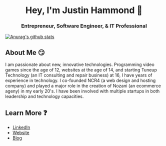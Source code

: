 <h1 align="center">
  <br />
  Hey, I'm Justin Hammond 👋
  <br />
</h1>

<h3 align="center">
  Entrepreneur, Software Engineer, & IT Professional
</h3>

[![Anurag's github stats](https://github-readme-stats.vercel.app/api?username=Justintime50&&show_icons=true&theme=tokyonight)](https://justinpaulhammond.com)

## About Me :smirk:
I am passionate about new, innovative technologies. Programming video games since the age of 12, websites at the age of 14, and starting Tuneup Technology (an IT consulting and repair business) at 16, I have years of experience in technology. I co-founded NCR4 (a web design and hosting company) and played a major role in the creation of Nozani (an ecommerce ageny) in my early 20's. I have been involved with multiple startups in both leadership and technology capacities.

## Learn More :question: 

* [LinkedIn](https://www.linkedin.com/in/justin-hammond)
* [Website](https://justinpaulhammond.com/)
* [Blog](https://blog.justinpaulhammond.com/)

